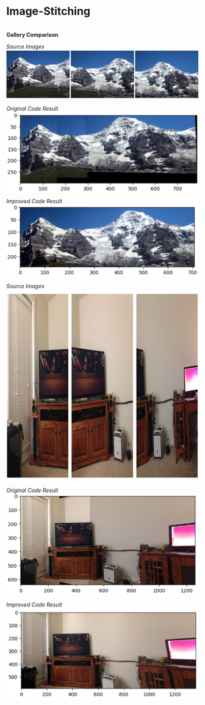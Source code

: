 # Image-Stitching


<br>**Gallery Comparison**<br>
<p>
<em>Source Images</em>
<img  src="https://github.com/wesley-db/Image-Stitching/blob/main/mountainOrg.png">
</p>
<p>
<em>Original Code Result</em><br>
<img width=700 src="https://github.com/wesley-db/Image-Stitching/blob/main/mountain.png">
</p>
<p>
<em>Improved Code Result</em><br>
<img width=700 src="https://github.com/wesley-db/Image-Stitching/blob/main/mountain2.png">
</p>
<p>
<em>Source Images</em>
<img height=500 src="https://github.com/wesley-db/Image-Stitching/blob/main/roomOrg.png">
</p>
<p>
<em>Original Code Result</em><br>
<img width=700 src="https://github.com/wesley-db/Image-Stitching/blob/main/room.png">
</p>
<p>
<em>Improved Code Result</em><br>
<img  src="https://github.com/wesley-db/Image-Stitching/blob/main/room2.png">
</p>
